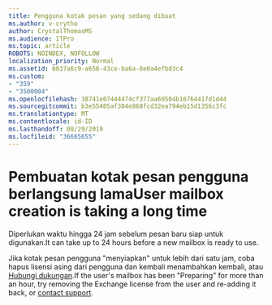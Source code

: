 ```yaml
---
title: Pengguna kotak pesan yang sedang dibuat
ms.author: v-crytho
author: CrystalThomasMS
ms.audience: ITPro
ms.topic: article
ROBOTS: NOINDEX, NOFOLLOW
localization_priority: Normal
ms.assetid: 6037a6c9-a658-43ce-ba6a-8e0a4efbd3c4
ms.custom:
- "359"
- "3500004"
ms.openlocfilehash: 38741e07444474cf377aa69504b16764417d1d44
ms.sourcegitcommit: b3e55405af384e868fcd32ea794eb15d1356c3fc
ms.translationtype: MT
ms.contentlocale: id-ID
ms.lasthandoff: 08/29/2019
ms.locfileid: "36665655"
---
```

# <a name="user-mailbox-creation-is-taking-a-long-time"></a><span data-ttu-id="31691-102">Pembuatan kotak pesan pengguna berlangsung lama</span><span class="sxs-lookup"><span data-stu-id="31691-102">User mailbox creation is taking a long time</span></span>

<span data-ttu-id="31691-103">Diperlukan waktu hingga 24 jam sebelum pesan baru siap untuk digunakan.</span><span class="sxs-lookup"><span data-stu-id="31691-103">It can take up to 24 hours before a new mailbox is ready to use.</span></span>
  
<span data-ttu-id="31691-104">Jika kotak pesan pengguna "menyiapkan" untuk lebih dari satu jam, coba hapus lisensi asing dari pengguna dan kembali menambahkan kembali, atau [Hubungi dukungan](https://docs.microsoft.com/office365/admin/contact-support-for-business-products?tabs=online).</span><span class="sxs-lookup"><span data-stu-id="31691-104">If the user's mailbox has been "Preparing" for more than an hour, try removing the Exchange license from the user and re-adding it back, or [contact support](https://docs.microsoft.com/office365/admin/contact-support-for-business-products?tabs=online).</span></span>
